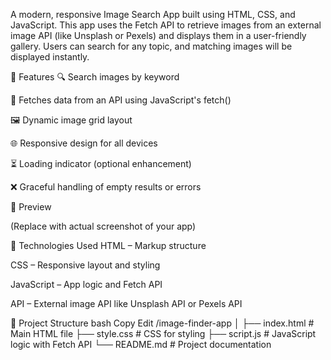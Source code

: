 A modern, responsive Image Search App built using HTML, CSS, and JavaScript. This app uses the Fetch API to retrieve images from an external image API (like Unsplash or Pexels) and displays them in a user-friendly gallery. Users can search for any topic, and matching images will be displayed instantly.

🌟 Features
🔍 Search images by keyword

📡 Fetches data from an API using JavaScript's fetch()

🖼️ Dynamic image grid layout

🌐 Responsive design for all devices

⏳ Loading indicator (optional enhancement)

❌ Graceful handling of empty results or errors

📸 Preview

(Replace with actual screenshot of your app)

🚀 Technologies Used
HTML – Markup structure

CSS – Responsive layout and styling

JavaScript – App logic and Fetch API

API – External image API like Unsplash API or Pexels API

📂 Project Structure
bash
Copy
Edit
/image-finder-app
│
├── index.html       # Main HTML file
├── style.css        # CSS for styling
├── script.js        # JavaScript logic with Fetch API
└── README.md        # Project documentation
